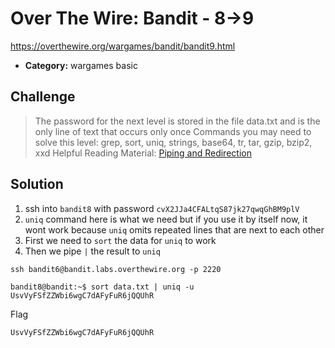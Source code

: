 # Over The Wire: Bandit - 8->9

https://overthewire.org/wargames/bandit/bandit9.html

- **Category:** wargames basic

## Challenge

> The password for the next level is stored in the file data.txt and is the only line of text that occurs only once
Commands you may need to solve this level: grep, sort, uniq, strings, base64, tr, tar, gzip, bzip2, xxd
Helpful Reading Material: [Piping and Redirection](https://ryanstutorials.net/linuxtutorial/piping.php)


## Solution

1. ssh into `bandit8` with password `cvX2JJa4CFALtqS87jk27qwqGhBM9plV`
2. `uniq` command here is what we need but if you use it by itself now, it wont work because `uniq` omits repeated lines that are next to each other
3. First we need to `sort` the data for `uniq` to work
4. Then we pipe `|` the result to `uniq`

```
ssh bandit6@bandit.labs.overthewire.org -p 2220

bandit8@bandit:~$ sort data.txt | uniq -u
UsvVyFSfZZWbi6wgC7dAFyFuR6jQQUhR
```

Flag
```
UsvVyFSfZZWbi6wgC7dAFyFuR6jQQUhR
```
